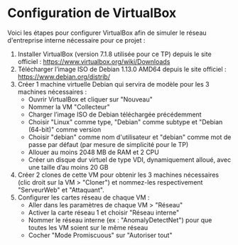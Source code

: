 # Configuration de VirtualBox

Voici les étapes pour configurer VirtualBox afin de simuler le réseau d'entreprise interne nécessaire pour ce projet :

1. Installer VirtualBox (version 7.1.8 utilisée pour ce TP) depuis le site officiel : https://www.virtualbox.org/wiki/Downloads
2. Télécharger l’image ISO de Debian 1.13.0 AMD64 depuis le site officiel : https://www.debian.org/distrib/
3. Créer 1 machine virtuelle Debian qui servira de modèle pour les 3 machines nécessaires :
   - Ouvrir VirtualBox et cliquer sur "Nouveau"
   - Nommer la VM "Collecteur"
   - Charger l’image ISO de Debian téléchargée précédemment
   - Choisir "Linux" comme type, "Debian" comme subtype et "Debian (64-bit)" comme version
   - Choisir "debian" comme nom d'utilisateur et "debian" comme mot de passe par défaut (par mesure de simplicité pour le TP)
   - Allouer au moins 2048 MB de RAM et 2 CPU
   - Créer un disque dur virtuel de type VDI, dynamiquement alloué, avec une taille d’au moins 20 GB
4. Créer 2 clones de cette VM pour obtenir les 3 machines nécessaires (clic droit sur la VM > "Cloner") et nommez-les respectivement "ServeurWeb" et "Attaquant".
5. Configurer les cartes réseau de chaque VM :
    - Aller dans les paramètres de chaque VM > "Réseau"
    - Activer la carte réseau 1 et choisir "Réseau interne"
    - Nommer le réseau interne (ex : "AnomalyDetectNet") pour que toutes les VM soient sur le même réseau
    - Cocher "Mode Promiscuous" sur "Autoriser tout"